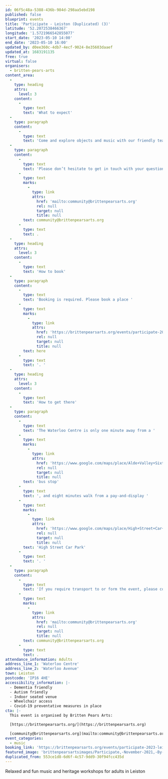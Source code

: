 ```yaml
---
id: 06f5c48a-5388-436b-984d-298aa5ebd198
published: false
blueprint: events
title: 'Participate - Leiston (Duplicated) (3)'
latitude: '52.2072538466367'
longitude: '1.5721966542855077'
start_date: '2023-05-10 14:00'
end_date: '2023-05-10 16:00'
updated_by: d0ee360c-4db7-4ecf-9024-8e35603daaef
updated_at: 1683191135
free: true
virtual: false
organisers:
  - britten-pears-arts
content_area:
  -
    type: heading
    attrs:
      level: 3
    content:
      -
        type: text
        text: 'What to expect'
  -
    type: paragraph
    content:
      -
        type: text
        text: 'Come and explore objects and music with our friendly team of workshop leaders and musicians. These sessions will bring you together with others in your local community, providing an opportunity to take part in activities and connect over tea and cake. Sessions last for two hours and tea and cake is provided. No musical experience is necessary. Our team are trained to ensure these workshops are suitable for those living with long term health conditions, including Dementia and Parkinson’s.'
  -
    type: paragraph
    content:
      -
        type: text
        text: 'Please don’t hesitate to get in touch with your questions or concerns by emailing '
      -
        type: text
        marks:
          -
            type: link
            attrs:
              href: 'mailto:community@brittenpearsarts.org'
              rel: null
              target: null
              title: null
        text: community@brittenpearsarts.org
      -
        type: text
        text: .
  -
    type: heading
    attrs:
      level: 3
    content:
      -
        type: text
        text: 'How to book'
  -
    type: paragraph
    content:
      -
        type: text
        text: 'Booking is required. Please book a place '
      -
        type: text
        marks:
          -
            type: link
            attrs:
              href: 'https://brittenpearsarts.org/events/participate-2023-leiston'
              rel: null
              target: null
              title: null
        text: here
      -
        type: text
        text: '. '
  -
    type: heading
    attrs:
      level: 3
    content:
      -
        type: text
        text: 'How to get there'
  -
    type: paragraph
    content:
      -
        type: text
        text: 'The Waterloo Centre is only one minute away from a '
      -
        type: text
        marks:
          -
            type: link
            attrs:
              href: 'https://www.google.com/maps/place/Alde+Valley+Sixth+Form/@52.2074901,1.5721544,19.33z/data=!4m23!1m16!4m15!1m6!1m2!1s0x47da273bffdf3ca7:0x637e40a19c51e4aa!2sWaterloo+Centre,+Waterloo+Ave,+Leiston+IP16+4HE!2m2!1d1.572243!2d52.2070679!1m6!1m2!1s0x47da278e8324ea63:0x4fac248eaf39a1eb!2sAlde+Valley+Sixth+Form,+Leiston+IP16+4HF!2m2!1d1.572119!2d52.207539!3e2!3m5!1s0x47da278e9f25fd1f:0x2104e4277e959524!8m2!3d52.207634!4d1.571452!16s%2Fg%2F1q67b3psh'
              rel: null
              target: null
              title: null
        text: 'bus stop'
      -
        type: text
        text: ', and eight minutes walk from a pay-and-display '
      -
        type: text
        marks:
          -
            type: link
            attrs:
              href: 'https://www.google.com/maps/place/High+Street+Car+Park/@52.2054471,1.5776241,18.5z/data=!4m6!3m5!1s0x47da279253c8a65b:0xf8b42b783536f8b!8m2!3d52.2050523!4d1.5785802!16s%2Fg%2F11tjbw6g22'
              rel: null
              target: null
              title: null
        text: 'High Street Car Park'
      -
        type: text
        text: '. '
  -
    type: paragraph
    content:
      -
        type: text
        text: 'If you require transport to or form the event, please contact Lucy-Eve on '
      -
        type: text
        marks:
          -
            type: link
            attrs:
              href: 'mailto:community@brittenpearsarts.org'
              rel: null
              target: null
              title: null
        text: community@brittenpearsarts.org
      -
        type: text
        text: .
attendance_information: Adults
address_line_1: 'Waterloo Centre'
address_line_2: 'Waterloo Avenue'
town: Leiston
postcode: 'IP16 4HE'
accessibility_information: |-
  - Dementia friendly
  - Autism friendly 
  - Indoor seated venue
  - Wheelchair access
  - Covid-19 preventative measures in place
cta: |-
  This event is organised by Britten Pears Arts:

  [https://brittenpearsarts.org/](https://brittenpearsarts.org)

  [community@brittenpearsarts.org](mailto:community@brittenpearsarts.org)
event_categories:
  - music
booking_link: 'https://brittenpearsarts.org/events/participate-2023-leiston'
featured_image: 'brittenpearsartsimages/Participate,-November-2021,-By-Marcus-Roth,-Britten-Pears-Arts-(59)-1642176901.jpg'
duplicated_from: 553ce1d8-6d6f-4c57-9dd9-30f94fcc435d
---
```

Relaxed and fun music and heritage workshops for adults in Leiston